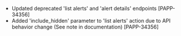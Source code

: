* Updated deprecated 'list alerts' and 'alert details' endpoints [PAPP-34356]
* Added 'include_hidden' parameter to 'list alerts' action due to API behavior change (See note in documentation) [PAPP-34356]